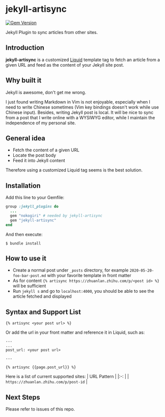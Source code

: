 # jekyll-artisync
[![Gem Version](https://img.shields.io/gem/v/jekyll-artisync.svg)][ruby-gems]

[ruby-gems]: https://rubygems.org/gems/jekyll-artisync

Jekyll Plugin to sync articles from other sites.
## Introduction
**jekyll-artisync** is a customized [Liquid](https://shopify.github.io/liquid/) template tag to fetch an article from a given URL and feed as the content of your Jekyll site post.

## Why built it
Jekyll is awesome, don't get me wrong.

I just found writing Markdown in Vim is not enjoyable, especially when I need to
write Chinese sometimes (Vim key bindings doesn't work while use Chinese input). Besides, writing Jekyll post is local. 
It will be nice to sync from a post that I write online with a WYSIWYG editor, while I maintain the independence of my personal site.

## General idea
* Fetch the content of a given URL
* Locate the post body
* Feed it into Jekyll content

Therefore using a customized Liquid tag seems is the best solution.

## Installation
Add this line to your Gemfile:
```ruby
group :jekyll_plugins do
  ...
  gem "nokogiri" # needed by jekyll-artisync
  gem "jekyll-artisync"
end
```
And then execute:
```
$ bundle install
```

## How to use it
* Create a normal post under `_posts` directory, for example `2020-05-20-foo-bar-post.md` with your favorite template in front matter
* As for content `{% artisync https://zhuanlan.zhihu.com/p/<post id> %}` will be sufficient
* Run `jekyll s` and go to `localhost:4000`, you should be able to see the article fetched and displayed

## Syntax and Support List
`{% artisync <your post url> %}`

Or add the url in your front matter and reference it in Liquid, such as:
```
---
...
post_url: <your post url>

---
```

`{% artisync {{page.post_url}} %}`
 

Here is a list of current supported sites:
| URL Pattern                               |
|:-:                                        |
| `https://zhuanlan.zhihu.com/p/post-id`    |

## Next Steps
Please refer to issues of this repo.
